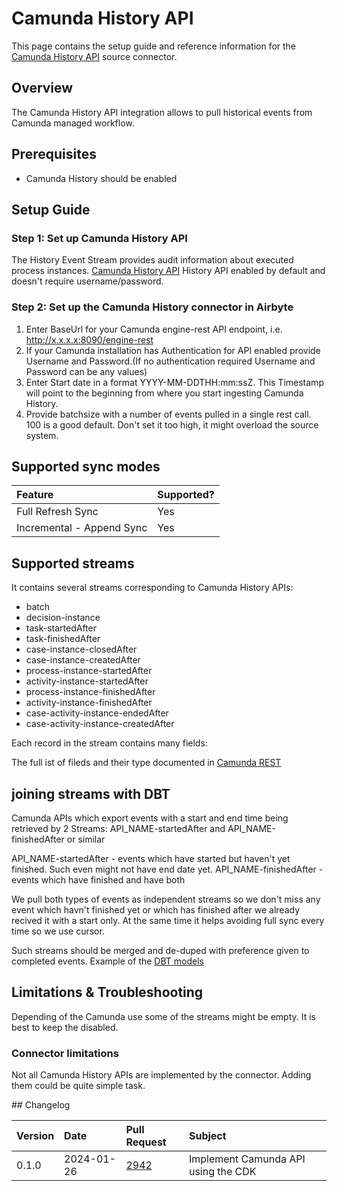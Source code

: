 # Camunda History API

<HideInUI>

This page contains the setup guide and reference information for the [Camunda History API](https://camunda.com/platform-7/) source connector.

</HideInUI>

## Overview

The Camunda History API integration allows to pull historical events from Camunda managed workflow.

## Prerequisites

- Camunda History should be enabled

## Setup Guide

### Step 1: Set up Camunda History API

The History Event Stream provides audit information about executed process instances.
[Camunda History API](https://docs.camunda.org/manual/7.20/user-guide/process-engine/history)
History API enabled by default and doesn't require username/password. 

### Step 2: Set up the Camunda History connector in Airbyte

1. Enter BaseUrl for your Camunda engine-rest API endpoint, i.e. http://x.x.x.x:8090/engine-rest 
2. If your Camunda installation has Authentication for API enabled provide Username and Password.(If no authentication required Username and Password can be any values)
3. Enter Start date in a format YYYY-MM-DDTHH:mm:ssZ. This Timestamp will point to the beginning from where you start ingesting Camunda History.
4. Provide batchsize with a number of events pulled in a single rest call. 100 is a good default. Don't set it too high, it might overload the source system.


## Supported sync modes

| Feature                   | Supported? |
| :------------------------ | :--------- |
| Full Refresh Sync         | Yes        |
| Incremental - Append Sync | Yes        |

## Supported streams

It contains several streams corresponding to Camunda History APIs:
  -  batch
  -  decision-instance
  -  task-startedAfter
  -  task-finishedAfter
  -  case-instance-closedAfter
  -  case-instance-createdAfter
  -  process-instance-startedAfter
  -  activity-instance-startedAfter
  -  process-instance-finishedAfter
  -  activity-instance-finishedAfter
  -  case-activity-instance-endedAfter
  -  case-activity-instance-createdAfter

Each record in the stream contains many fields:

The full ist of fileds and their type documented in [Camunda REST](https://docs.camunda.org/manual/7.13/reference/rest/history/)

## joining streams with DBT

Camunda APIs which export events with a start and end time being retrieved by 2 Streams:
API_NAME-startedAfter and API_NAME-finishedAfter or similar

API_NAME-startedAfter - events which have started but haven't yet finished. Such even might not have end date yet.
API_NAME-finishedAfter - events which have finished and have both

We pull both types of events as independent streams so we don't miss any event which havn't finished yet or which has finished after we already recived it with a start only. At the same time it helps avoiding full sync every time so we use cursor. 

Such streams should be merged and de-duped with preference given to completed events.
Example of the [DBT models](https://github.com/metaops-solutions/airbyte-camunda)


## Limitations & Troubleshooting

Depending of the Camunda use some of the streams might be empty. It is best to keep the disabled. 

### Connector limitations

Not all Camunda History APIs are implemented by the connector. Adding them could be quite simple task.

<HideInUI>
## Changelog

| Version | Date       | Pull Request                                             | Subject                                                                                                             |
| :------ | :--------- | :------------------------------------------------------- | :------------------------------------------------------------------------------------------------------------------ |
| 0.1.0   | 2024-01-26 | [2942](https://github.com/airbytehq/airbyte/pull/2942)   | Implement Camunda API using the CDK                                                                                |

</HideInUI>